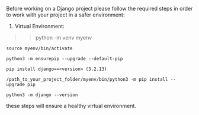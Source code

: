 Before working on a Django project please follow the required steps in order to work with your
project in a safer environment:

1) Virtual Environment:
>> python -m venv myenv

`source myenv/bin/activate`

`python3 -m ensurepip --upgrade --default-pip`

`pip install django==<version> (3.2.13)`

`/path_to_your_project_folder/myenv/bin/python3 -m pip install --upgrade pip`

`python3 -m django --version`

these steps will ensure a healthy virtual environment.
